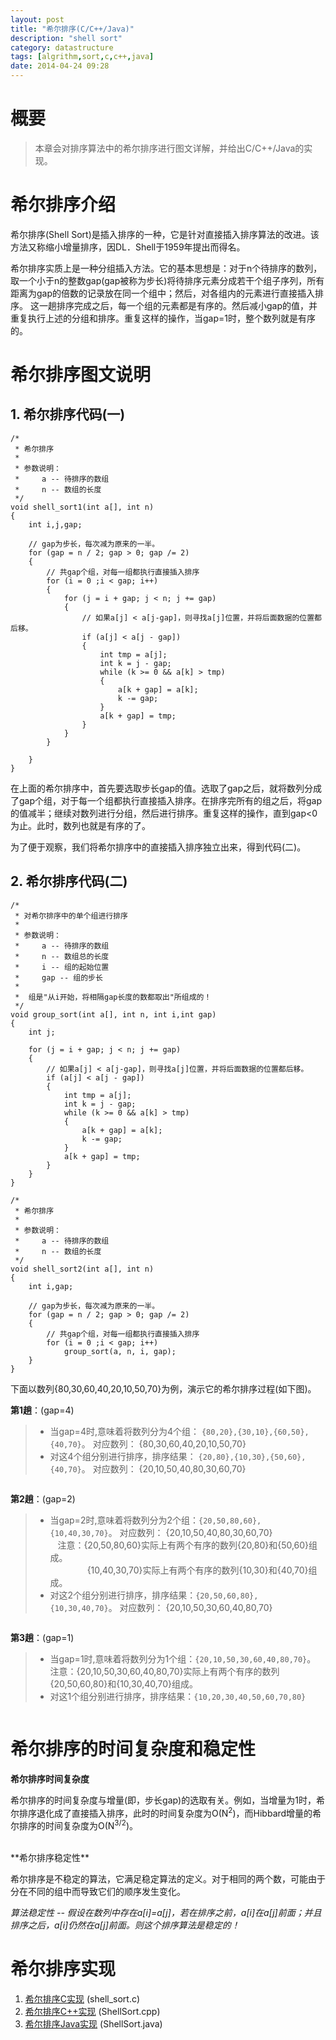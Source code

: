```yaml
---
layout: post
title: "希尔排序(C/C++/Java)"
description: "shell sort"
category: datastructure
tags: [algrithm,sort,c,c++,java]
date: 2014-04-24 09:28
---
```



# 概要

> 本章会对排序算法中的希尔排序进行图文详解，并给出C/C++/Java的实现。



# 希尔排序介绍

希尔排序(Shell Sort)是插入排序的一种，它是针对直接插入排序算法的改进。该方法又称缩小增量排序，因DL．Shell于1959年提出而得名。

希尔排序实质上是一种分组插入方法。它的基本思想是：对于n个待排序的数列，取一个小于n的整数gap(gap被称为步长)将待排序元素分成若干个组子序列，所有距离为gap的倍数的记录放在同一个组中；然后，对各组内的元素进行直接插入排序。 这一趟排序完成之后，每一个组的元素都是有序的。然后减小gap的值，并重复执行上述的分组和排序。重复这样的操作，当gap=1时，整个数列就是有序的。



# 希尔排序图文说明

## 1. 希尔排序代码(一)

    /*
     * 希尔排序
     *
     * 参数说明：
     *     a -- 待排序的数组
     *     n -- 数组的长度
     */
    void shell_sort1(int a[], int n)
    {
        int i,j,gap;

        // gap为步长，每次减为原来的一半。
        for (gap = n / 2; gap > 0; gap /= 2)
        {
            // 共gap个组，对每一组都执行直接插入排序
            for (i = 0 ;i < gap; i++)
            {
                for (j = i + gap; j < n; j += gap) 
                {
                    // 如果a[j] < a[j-gap]，则寻找a[j]位置，并将后面数据的位置都后移。
                    if (a[j] < a[j - gap])
                    {
                        int tmp = a[j];
                        int k = j - gap;
                        while (k >= 0 && a[k] > tmp)
                        {
                            a[k + gap] = a[k];
                            k -= gap;
                        }
                        a[k + gap] = tmp;
                    }
                }
            }

        }
    }

在上面的希尔排序中，首先要选取步长gap的值。选取了gap之后，就将数列分成了gap个组，对于每一个组都执行直接插入排序。在排序完所有的组之后，将gap的值减半；继续对数列进行分组，然后进行排序。重复这样的操作，直到gap<0为止。此时，数列也就是有序的了。

为了便于观察，我们将希尔排序中的直接插入排序独立出来，得到代码(二)。


## 2. 希尔排序代码(二)

    /*
     * 对希尔排序中的单个组进行排序
     *
     * 参数说明：
     *     a -- 待排序的数组
     *     n -- 数组总的长度
     *     i -- 组的起始位置
     *     gap -- 组的步长
     *
     *  组是"从i开始，将相隔gap长度的数都取出"所组成的！
     */
    void group_sort(int a[], int n, int i,int gap)
    {
        int j;

        for (j = i + gap; j < n; j += gap) 
        {
            // 如果a[j] < a[j-gap]，则寻找a[j]位置，并将后面数据的位置都后移。
            if (a[j] < a[j - gap])
            {
                int tmp = a[j];
                int k = j - gap;
                while (k >= 0 && a[k] > tmp)
                {
                    a[k + gap] = a[k];
                    k -= gap;
                }
                a[k + gap] = tmp;
            }
        }
    }

    /*
     * 希尔排序
     *
     * 参数说明：
     *     a -- 待排序的数组
     *     n -- 数组的长度
     */
    void shell_sort2(int a[], int n)
    {
        int i,gap;

        // gap为步长，每次减为原来的一半。
        for (gap = n / 2; gap > 0; gap /= 2)
        {
            // 共gap个组，对每一组都执行直接插入排序
            for (i = 0 ;i < gap; i++)
                group_sort(a, n, i, gap);
        }
    }

下面以数列{80,30,60,40,20,10,50,70}为例，演示它的希尔排序过程(如下图)。

**第1趟**：(gap=4)

> + 当gap=4时,意味着将数列分为4个组： `{80,20},{30,10},{60,50},{40,70}`。 对应数列： {80,30,60,40,20,10,50,70}
> + 对这4个组分别进行排序，排序结果： `{20,80},{10,30},{50,60},{40,70}`。 对应数列： {20,10,50,40,80,30,60,70}

<a href="https://github.com/wangkuiwu/datastructs_and_algorithm/blob/master/pictures/algrithm/shell_01.jpg?raw=true"><img src="https://github.com/wangkuiwu/datastructs_and_algorithm/blob/master/pictures/algrithm/shell_01.jpg?raw=true" alt="" /></a>



**第2趟**：(gap=2)

> + 当gap=2时,意味着将数列分为2个组：`{20,50,80,60}, {10,40,30,70}`。 对应数列： {20,10,50,40,80,30,60,70}
> <br/>&nbsp;&nbsp; 注意：{20,50,80,60}实际上有两个有序的数列{20,80}和{50,60}组成。
> <br/>&nbsp;&nbsp;&nbsp;&nbsp;&nbsp;&nbsp;&nbsp;&nbsp;&nbsp;&nbsp;&nbsp;&nbsp;&nbsp;&nbsp; {10,40,30,70}实际上有两个有序的数列{10,30}和{40,70}组成。
> + 对这2个组分别进行排序，排序结果：`{20,50,60,80}, {10,30,40,70}`。 对应数列： {20,10,50,30,60,40,80,70}

<a href="https://github.com/wangkuiwu/datastructs_and_algorithm/blob/master/pictures/algrithm/shell_02.jpg?raw=true"><img src="https://github.com/wangkuiwu/datastructs_and_algorithm/blob/master/pictures/algrithm/shell_02.jpg?raw=true" alt="" /></a>


**第3趟**：(gap=1)

> + 当gap=1时,意味着将数列分为1个组：`{20,10,50,30,60,40,80,70}`。
> <br/>注意：{20,10,50,30,60,40,80,70}实际上有两个有序的数列{20,50,60,80}和{10,30,40,70}组成。
> + 对这1个组分别进行排序，排序结果：`{10,20,30,40,50,60,70,80}`

<a href="https://github.com/wangkuiwu/datastructs_and_algorithm/blob/master/pictures/algrithm/shell_03.jpg?raw=true"><img src="https://github.com/wangkuiwu/datastructs_and_algorithm/blob/master/pictures/algrithm/shell_03.jpg?raw=true" alt="" /></a>



# 希尔排序的时间复杂度和稳定性

**希尔排序时间复杂度**

希尔排序的时间复杂度与增量(即，步长gap)的选取有关。例如，当增量为1时，希尔排序退化成了直接插入排序，此时的时间复杂度为O(N<sup>2</sup>)，而Hibbard增量的希尔排序的时间复杂度为O(N<sup>3/2</sup>)。

<br/>
**希尔排序稳定性**

希尔排序是不稳定的算法，它满足稳定算法的定义。对于相同的两个数，可能由于分在不同的组中而导致它们的顺序发生变化。

*算法稳定性 -- 假设在数列中存在a[i]=a[j]，若在排序之前，a[i]在a[j]前面；并且排序之后，a[i]仍然在a[j]前面。则这个排序算法是稳定的！*


# 希尔排序实现

1. [希尔排序C实现][link_shellsort_c] (shell_sort.c)
2. [希尔排序C++实现][link_shellsort_cplus] (ShellSort.cpp)
3. [希尔排序Java实现][link_shellsort_java] (ShellSort.java)

[link_shellsort_c]: https://github.com/wangkuiwu/datastructs_and_algorithm/blob/master/source/algrightm/sort/shell_sort/c/shell_sort.c
[link_shellsort_cplus]: https://github.com/wangkuiwu/datastructs_and_algorithm/blob/master/source/algrightm/sort/shell_sort/cplus/ShellSort.cpp
[link_shellsort_java]: https://github.com/wangkuiwu/datastructs_and_algorithm/blob/master/source/algrightm/sort/shell_sort/java/ShellSort.java
